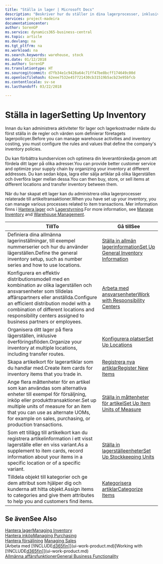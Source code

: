 ```yaml
---
title: "Ställa in lager | Microsoft Docs"
description: "Beskriver hur du ställer in dina lagerprocesser, inklusive överföringsflöden och lagerställen som t.ex. distributionslager."
services: project-madeira
documentationcenter: 
author: SorenGP
ms.service: dynamics365-business-central
ms.topic: article
ms.devlang: na
ms.tgt_pltfrm: na
ms.workload: na
ms.search.keywords: warehouse, stock
ms.date: 01/12/2018
ms.author: SorenGP
ms.translationtype: HT
ms.sourcegitcommit: d7fb34e1c9428a64c71ff47be8bcff174649c00d
ms.openlocfilehash: 62eee7532e457721430cb31519b5acb23e95bfcb
ms.contentlocale: sv-se
ms.lasthandoff: 03/22/2018

---
```

# <a name="setting-up-inventory"></a><span data-ttu-id="22679-103">Ställa in lager</span><span class="sxs-lookup"><span data-stu-id="22679-103">Setting Up Inventory</span></span>
<span data-ttu-id="22679-104">Innan du kan administrera aktiviteter för lager och lagerkostnader måste du först ställa in de regler och värden som definierar företagets lagerpolicyer.</span><span class="sxs-lookup"><span data-stu-id="22679-104">Before you can manage warehouse activities and inventory costing, you must configure the rules and values that define the company's inventory policies.</span></span>

<span data-ttu-id="22679-105">Du kan förbättra kundservicen och optimera din leverantörskedja genom att fördela ditt lager på olika adresser.</span><span class="sxs-lookup"><span data-stu-id="22679-105">You can provide better customer service and optimize your supply chain by organizing your inventory at different addresses.</span></span> <span data-ttu-id="22679-106">Du kan sedan köpa, lagra eller sälja artiklar på olika lägerställen och överföra lager mellan dessa.</span><span class="sxs-lookup"><span data-stu-id="22679-106">You can then buy, store, or sell items at different locations and transfer inventory between them.</span></span>

<span data-ttu-id="22679-107">När du har skapat ett lager kan du administrera olika lagerprocesser relaterade till artikeltransaktioner.</span><span class="sxs-lookup"><span data-stu-id="22679-107">When you have set up your inventory, you can manage various processes related to item transactions.</span></span> <span data-ttu-id="22679-108">Mer information finns i [Hantera lager](inventory-manage-inventory.md) och [Lagerstyrning](warehouse-manage-warehouse.md).</span><span class="sxs-lookup"><span data-stu-id="22679-108">For more information, see [Manage Inventory](inventory-manage-inventory.md) and [Warehouse Management](warehouse-manage-warehouse.md).</span></span>

| <span data-ttu-id="22679-109">Till</span><span class="sxs-lookup"><span data-stu-id="22679-109">To</span></span> | <span data-ttu-id="22679-110">Gå till</span><span class="sxs-lookup"><span data-stu-id="22679-110">See</span></span> |
| --- | --- |
| <span data-ttu-id="22679-111">Definiera dina allmänna lagerinställningar, till exempel nummerserier och hur du använder lägerställen.</span><span class="sxs-lookup"><span data-stu-id="22679-111">Define the general inventory setup, such as number series and how to use locations.</span></span> |[<span data-ttu-id="22679-112">Ställa in allmän lagerinformation</span><span class="sxs-lookup"><span data-stu-id="22679-112">Set Up General Inventory Information</span></span>](inventory-how-setup-general.md) |
|<span data-ttu-id="22679-113">Konfigurera en effektiv distributionsmodell med en kombination av olika lagerställen och ansvarsenheter som tilldelas affärspartners eller anställda.</span><span class="sxs-lookup"><span data-stu-id="22679-113">Configure an efficient distribution model with a combination of different locations and responsibility centers assigned to business partners or employees.</span></span>|[<span data-ttu-id="22679-114">Arbeta med ansvarsenheter</span><span class="sxs-lookup"><span data-stu-id="22679-114">Work with Responsibility Centers</span></span>](inventory-responsibility-centers.md)|
| <span data-ttu-id="22679-115">Organisera ditt lager på flera lägerställen, inklusive överföringsflöden.</span><span class="sxs-lookup"><span data-stu-id="22679-115">Organize your inventory at multiple locations, including transfer routes.</span></span> |[<span data-ttu-id="22679-116">Konfigurera platser</span><span class="sxs-lookup"><span data-stu-id="22679-116">Set Up Locations</span></span>](inventory-how-register-new-items.md) |
| <span data-ttu-id="22679-117">Skapa artikelkort för lagerartiklar som du handlar med.</span><span class="sxs-lookup"><span data-stu-id="22679-117">Create item cards for inventory items that you trade in.</span></span> |[<span data-ttu-id="22679-118">Registrera nya artiklar</span><span class="sxs-lookup"><span data-stu-id="22679-118">Register New Items</span></span>](inventory-how-register-new-items.md) |
|<span data-ttu-id="22679-119">Ange flera måttenheter för en artikel som kan användas som alternativa enheter till exempel för försäljning, inköp eller produkttransaktioner.</span><span class="sxs-lookup"><span data-stu-id="22679-119">Set up multiple units of measure for an item that you can use as alternate UOMs, for example on sales, purchasing, or production transactions.</span></span>|[<span data-ttu-id="22679-120">Ställa in måttenheter för artikel</span><span class="sxs-lookup"><span data-stu-id="22679-120">Set Up Item Units of Measure</span></span>](inventory-how-setup-units-of-measure.md)|
|<span data-ttu-id="22679-121">Som ett tillägg till artikelkort kan du registrera artikelinformation i ett visst lagerställe eller en viss variant.</span><span class="sxs-lookup"><span data-stu-id="22679-121">As a supplement to item cards, record information about your items in a specific location or of a specific variant.</span></span>|[<span data-ttu-id="22679-122">Ställa in lagerställeenheter</span><span class="sxs-lookup"><span data-stu-id="22679-122">Set Up Stockkeeping Units</span></span>](inventory-how-to-set-up-stockkeeping-units.md)|
| <span data-ttu-id="22679-123">Tilldela objekt till kategorier och ge dem attribut som hjälper dig och kunderna att hitta objekt.</span><span class="sxs-lookup"><span data-stu-id="22679-123">Assign items to categories and give them attributes to help you and customers find items.</span></span> |[<span data-ttu-id="22679-124">Kategorisera artiklar</span><span class="sxs-lookup"><span data-stu-id="22679-124">Categorize Items</span></span>](inventory-how-categorize-items.md) |

## <a name="see-also"></a><span data-ttu-id="22679-125">Se även</span><span class="sxs-lookup"><span data-stu-id="22679-125">See Also</span></span>
[<span data-ttu-id="22679-126">Hantera lager</span><span class="sxs-lookup"><span data-stu-id="22679-126">Managing Inventory</span></span>](inventory-manage-inventory.md)  
[<span data-ttu-id="22679-127">Hantera inköp</span><span class="sxs-lookup"><span data-stu-id="22679-127">Managing Purchasing</span></span>](purchasing-manage-purchasing.md)  
<span data-ttu-id="22679-128">[Hantera försäljning](sales-manage-sales.md)  </span><span class="sxs-lookup"><span data-stu-id="22679-128">[Managing Sales](sales-manage-sales.md)  </span></span>  
<span data-ttu-id="22679-129">[Arbeta med [!INCLUDE[d365fin](includes/d365fin_md.md)]](ui-work-product.md)</span><span class="sxs-lookup"><span data-stu-id="22679-129">[Working with [!INCLUDE[d365fin](includes/d365fin_md.md)]](ui-work-product.md)</span></span>  
[<span data-ttu-id="22679-130">Allmänna affärsfunktioner</span><span class="sxs-lookup"><span data-stu-id="22679-130">General Business Functionality</span></span>](ui-across-business-areas.md)

